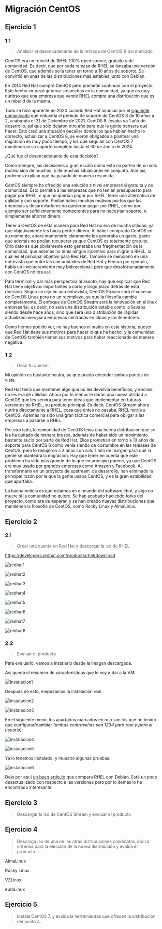 # Migración CentOS

## Ejercicio 1

### 1.1

> Analizar el desencadenante de la retirada de CentOS 8 del mercado

CentOS era un rebuild de RHEL 100% open source, gratuito y de comunidad. Es decir, que por cada release de RHEL se lanzaba una versión de CentOS, que además solía tener en torno a 10 años de soporte. Se convirtió en unas de las distribuciones más estables junto con Debian.

En 2014 Red Hat compró CentOS pero prometió continuar con el proyecto. Este hecho empezó generar sospechas en la comunidad, ya que es muy curioso que una empresa que vende RHEL compre una distribución que es un rebuild de la misma.

Todo se hizo aparente en 2020 cuando Red Hat anunció por el [siguiente comunicado](https://lists.centos.org/pipermail/centos-announce/2020-December/048208.html) que reduciría el período de soporte de CentOS 8 de 10 años a 2, acabando el 31 de Diciembre de 2021. CentOS 8 llevaba ya 1 año de desarrollo, así que sólo dejaron otro año para que la gente pensara qué hacer. Esto creó una situación peculiar donde los que habían hecho lo correcto, actualizar a CentOS 8, se vieron obligados a plantear una migración en muy poco tiempo, y los que seguían con CentOS 7 mantendrían su soporte completo hasta el 30 de Junio de 2024.

¿Qué fue el desencadenante de esta decisión?

Como siempre, las decisiones a gran escala como esta no parten de un solo motivo sino de muchos, y de muchas situaciones en conjunto. Aún así, podemos explicar qué ha pasado de manera resumida.

CentOS siempre ha ofrecido una solución a nivel empresarial gratuita y de comunidad. Esto permitía a las empresas que no tenían presupuesto para pagar por RHEL, o que no querían pagar por RHEL, tener una alternativa de calidad y con soporte. Podían haber muchos motivos por los que las empresas y desarrolladores no quisieran pagar por RHEL, como por ejemplo ser suficientemente competentes para no necesitar soporte, o simplemente ahorrar dinero.

Tener a CentOS de esta manera para Red Hat no era de mucha utilidad, ya que objetivamente les hacía perder dinero. Al haber comprado CentOS en su momento, ahora mantenerlo claramente les generaba un gasto, gasto que además no podían recuperar ya que CentOS es totalmente gratuito. Otro dato es que obviamente esto generaba una fragmentación de la comunidad, que además no tenía ningún incentivo para migrar a RHEL, lo cual es el principal objetivo para Red Hat. También se mencionó en una entrevista que entre las comunidades de Red Hat y Fedora por ejemplo, había un involucramiento muy bidireccional, pero que desafortunadamente con CentOS no era así.

Para terminar y dar más perspectiva al asunto, hay que explicar que Red Hat tiene objetivos importantes a corto y largo plazo detrás de esta decisión. Según se dijo en una entrevista, CentOS Stream será el sucesor de CentOS Linux pero no un reemplazo, ya que la filosofía cambia completamente. El enfoque de CentOS Stream será la innovación en el linux empresarial, es decir, no será una distribución estable como lo llevaba siendo desde hace años, sino que será una distribución de rápidas actualizaciones para empresas centradas en cloud y contenedores.

Como hemos podido ver, no hay buenos ni malos en esta historia, puesto que Red Hat tiene sus motivos para hacer lo que ha hecho, y la comunidad de CentOS también tienen sus motivos para haber reaccionado de manera negativa.

### 1.2

> Decir tu opinión

Mi opinión es bastante neutra, ya que puedo entender ambos puntos de vista.

Red Hat tenía que mantener algo que no les devolvía beneficios, y encima no les era de utilidad. Ahora por lo menos le darán una nueva utilidad a CentOS que les servirá para tener ideas que implementar en futuras versiones de RHEL, su produto principal. Es decir, CentOS Stream ahora nutrirá directamente a RHEL, cosa que antes no pasaba, RHEL nutría a CentOS. Además ha sido una gran táctica comercial para obligar a las empresas a pasarse a RHEL.

Por otro lado, la comunidad de CentOS tenía una buena distribución que se les ha quitado de manera brusca, además de haber sido un movimiento bastante sucio por parte de Red Hat. Ellos prometían en torno a 10 años de soporte para CentOS 8 como venía siendo de costumbre en las releases de CentOS, pero lo redujeron a 2 años con solo 1 año de margen para que la gente se planteara la migración. Hay que tener en cuenta que este problema ha sido más grande de lo que en principio parece, ya que CentOS era muy usado por grandes empresas como Amazon y Facebook. Al transformarlo en un proyecto de upstream, de desarrollo, han eliminado la principal razón por la que la gente usaba CentOS, y es la gran estabilidad que aportaba.

La buena noticia es que estamos en el mundo del software libre, y algo no muere si la comunidad no quiere. Se han acabado haciendo forks del proyecto, como era de esperar, y se han creado nuevas distribuciones que mantienen la filosofía de CentOS, como Rocky Linux y AlmaLinux.

## Ejercicio 2

### 2.1

> Crear una cuenta en Red Hat y descargar la iso de RHEL

<https://developers.redhat.com/products/rhel/download>

![redhat1](https://i.imgur.com/rRF5O1s.png)

![redhat2](https://i.imgur.com/o86bxE4.png)

![redhat3](https://i.imgur.com/PRYaDw4.png)

![redhat4](https://i.imgur.com/jMIkKU5.png)

![redhat5](https://i.imgur.com/XvRKxvD.png)

![redhat6](https://i.imgur.com/nGM7YnJ.png)

![redhat7](https://i.imgur.com/EM3l7jA.png)

![redhat8](https://i.imgur.com/0e3NY0S.png)

### 2.2

> Evaluar el producto

Para evaluarlo, vamos a instalarlo desde la imagen descargada.

Así queda el resumen de características que le voy a dar a la VM:

![instalacion1](https://i.imgur.com/1gb4WKO.png)

Después de esto, empezamos la instalación real:

![instalacion2](https://i.imgur.com/STfFnQs.png)

![instalacion3](https://i.imgur.com/lheh3C4.png)

En el siguiente menú, los apartados marcados en rojo son los que he tenido que configurar/cambiar *(ambas contraseñas son 1234 para root y para el usuario)*:

![instalacion4](https://i.imgur.com/bwXNjQd.png)

![instalacion5](https://i.imgur.com/5FTq2RR.png)

Ya lo tenemos instalado, y muestro algunas pruebas:

![instalacion6](https://i.imgur.com/jygB4OU.png)

Dejo por aquí [un buen artículo](https://www.educba.com/redhat-vs-debian/) que compara RHEL con Debian. Está un poco desactualizado con respecto a las versiones pero por lo demás lo he encontrado interesante.

## Ejercicio 3

> Descargar la iso de CentOS Stream y evaluar el producto









































## Ejercicio 4

> Descarga iso de una de las otras distribuciones candidatas, indica criterios para la elección de la nueva distribución y evalúa el producto.



AlmaLinux

Rocky Linux

VZLinux

euroLinux







## Ejercicio 5

> Instala CentOS 7, y evalúa la herramientas que ofrecen la distribución del punto 4.














